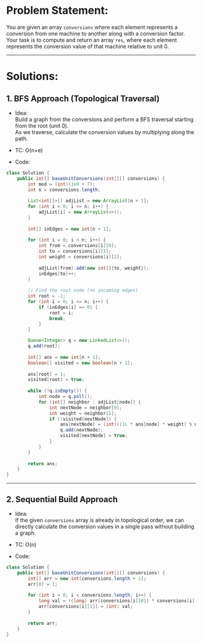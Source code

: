 # Problem Statement:
You are given an array `conversions` where each element represents a conversion from one machine to another along with a conversion factor.  
Your task is to compute and return an array `res`, where each element represents the conversion value of that machine relative to unit 0.

---

# Solutions:

## 1. BFS Approach (Topological Traversal)

- Idea:  
  Build a graph from the conversions and perform a BFS traversal starting from the root (unit 0).  
  As we traverse, calculate the conversion values by multiplying along the path.
- TC: O(n+e)

- Code:
```java
class Solution {
    public int[] baseUnitConversions(int[][] conversions) {
        int mod = (int)(1e9 + 7);
        int n = conversions.length;
        
        List<int[]>[] adjList = new ArrayList[n + 1];
        for (int i = 0; i <= n; i++) {
            adjList[i] = new ArrayList<>();
        }
        
        int[] inEdges = new int[n + 1];
        
        for (int i = 0; i < n; i++) {
            int from = conversions[i][0];
            int to = conversions[i][1];
            int weight = conversions[i][2];
            
            adjList[from].add(new int[]{to, weight});
            inEdges[to]++;
        }
        
        // Find the root node (no incoming edges)
        int root = -1;
        for (int i = 0; i <= n; i++) {
            if (inEdges[i] == 0) {
                root = i;
                break;
            }
        }

        Queue<Integer> q = new LinkedList<>();
        q.add(root);
        
        int[] ans = new int[n + 1];
        boolean[] visited = new boolean[n + 1];
        
        ans[root] = 1;
        visited[root] = true;
        
        while (!q.isEmpty()) {
            int node = q.poll();
            for (int[] neighbor : adjList[node]) {
                int nextNode = neighbor[0];
                int weight = neighbor[1];
                if (!visited[nextNode]) {
                    ans[nextNode] = (int)((1L * ans[node] * weight) % mod);
                    q.add(nextNode);
                    visited[nextNode] = true;
                }
            }
        }
        
        return ans;
    }
}
```

---

## 2. Sequential Build Approach

- Idea:  
  If the given `conversions` array is already in topological order, we can directly calculate the conversion values in a single pass without building a graph.
- TC: O(n)

- Code:
```java
class Solution {
    public int[] baseUnitConversions(int[][] conversions) {
        int[] arr = new int[conversions.length + 1];
        arr[0] = 1;
        
        for (int i = 0; i < conversions.length; i++) {
            long val = ((long) arr[conversions[i][0]] * conversions[i][2]) % 1000000007;
            arr[conversions[i][1]] = (int) val;
        }
        
        return arr;
    }
}
```
